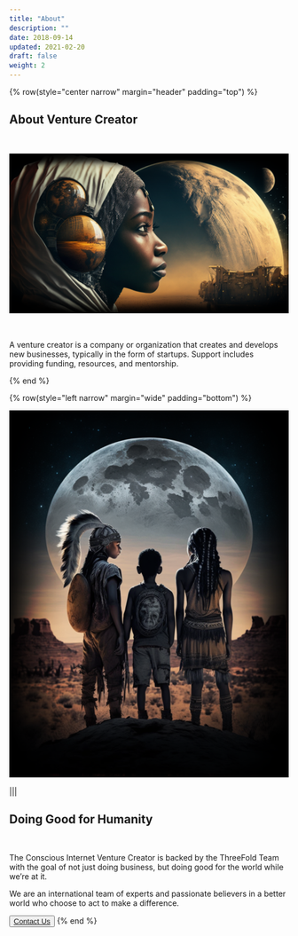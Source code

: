 ```yaml
---
title: "About"
description: ""
date: 2018-09-14
updated: 2021-02-20
draft: false
weight: 2
---
```


<div class="container mx-auto">

{% row(style="center narrow" margin="header" padding="top") %}

## About Venture Creator

<br>

![image](img/about1.png#xl#mx-auto)

<br>


A venture creator is a company or organization that creates and develops new businesses, typically in the form of startups. Support includes providing funding, resources, and mentorship.

{% end %}

<!-- section 1 (co-found) -->


{% row(style="left narrow" margin="wide" padding="bottom") %}

![image](img/vc1.png)

|||

## Doing Good for Humanity

<br>

The Conscious Internet Venture Creator is backed by the ThreeFold Team with the goal of not just doing business, but doing good for the world while we’re at it. 

We are an international team of experts and passionate believers in a better world who choose to act to make a difference.

<button><a href = "mailto: info@threefold.io">Contact Us</a></BUTTON>
{% end %}



</div>


